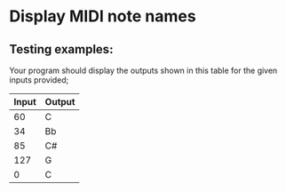 # Display MIDI note names

## Testing examples:

Your program should display the outputs shown in this table for the given inputs provided;

| Input     | Output      |
| --------- | ----------- |
| 60        | C           |
| 34        | Bb          |
| 85        | C#          |
| 127       | G           |
| 0         | C           |
